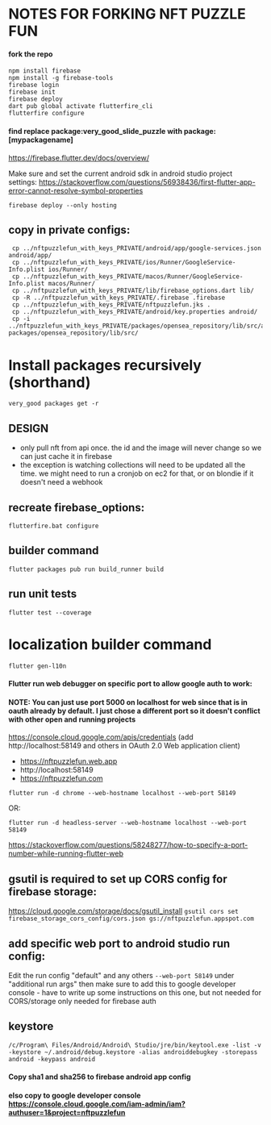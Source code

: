 # NOTES FOR FORKING NFT PUZZLE FUN
#### fork the repo
```
npm install firebase
npm install -g firebase-tools
firebase login
firebase init
firebase deploy
dart pub global activate flutterfire_cli
flutterfire configure
```

#### find replace package:very_good_slide_puzzle with package:[mypackagename]

https://firebase.flutter.dev/docs/overview/

Make sure and set the current android sdk in android studio project settings: https://stackoverflow.com/questions/56938436/first-flutter-app-error-cannot-resolve-symbol-properties

```
firebase deploy --only hosting
```


## copy in private configs:
```
 cp ../nftpuzzlefun_with_keys_PRIVATE/android/app/google-services.json android/app/
 cp ../nftpuzzlefun_with_keys_PRIVATE/ios/Runner/GoogleService-Info.plist ios/Runner/
 cp ../nftpuzzlefun_with_keys_PRIVATE/macos/Runner/GoogleService-Info.plist macos/Runner/
 cp ../nftpuzzlefun_with_keys_PRIVATE/lib/firebase_options.dart lib/
 cp -R ../nftpuzzlefun_with_keys_PRIVATE/.firebase .firebase
 cp ../nftpuzzlefun_with_keys_PRIVATE/nftpuzzlefun.jks .
 cp ../nftpuzzlefun_with_keys_PRIVATE/android/key.properties android/
 cp -i ../nftpuzzlefun_with_keys_PRIVATE/packages/opensea_repository/lib/src/api_key.dart packages/opensea_repository/lib/src/
```

# Install packages recursively (shorthand)
```very_good packages get -r```

## DESIGN
- only pull nft from api once. the id and the image will never change so we can just cache it in firebase
- the exception is watching collections will need to be updated all the time. we might need to run a cronjob on ec2 for that, or on blondie if it doesn't need a webhook

## recreate firebase_options:
```
flutterfire.bat configure
```

## builder command
```
flutter packages pub run build_runner build
```

## run unit tests
```
flutter test --coverage
```

# localization builder command
```
flutter gen-l10n
```

#### Flutter run web debugger on specific port to allow google auth to work:
#### NOTE: You can just use port 5000 on localhost for web since that is in oauth already by default. I just chose a different port so it doesn't conflict with other open and running projects
https://console.cloud.google.com/apis/credentials (add http://localhost:58149 and others in OAuth 2.0 Web application client)
- https://nftpuzzlefun.web.app
- http://localhost:58149
- https://nftpuzzlefun.com
```
flutter run -d chrome --web-hostname localhost --web-port 58149
```
OR:
```
flutter run -d headless-server --web-hostname localhost --web-port 58149
```
https://stackoverflow.com/questions/58248277/how-to-specify-a-port-number-while-running-flutter-web

## gsutil is required to set up CORS config for firebase storage:
https://cloud.google.com/storage/docs/gsutil_install
```gsutil cors set firebase_storage_cors_config/cors.json gs://nftpuzzlefun.appspot.com```

## add specific web port to android studio run config:
Edit the run config "default" and any others
```--web-port 58149```
under "additional run args"
then make sure to add this to google developer console - have to write up some instructions on this one, but not needed for CORS/storage only needed for firebase auth

## keystore
```
/c/Program\ Files/Android/Android\ Studio/jre/bin/keytool.exe -list -v -keystore ~/.android/debug.keystore -alias androiddebugkey -storepass android -keypass android
```
#### Copy sha1 and sha256 to firebase android app config
#### elso copy to google developer console https://console.cloud.google.com/iam-admin/iam?authuser=1&project=nftpuzzlefun
